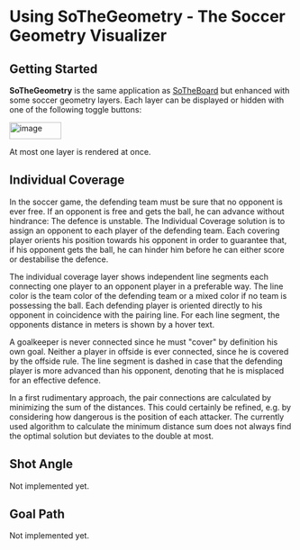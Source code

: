 # Using SoTheGeometry - The Soccer Geometry Visualizer
## Getting Started
**SoTheGeometry** is the same application as [SoTheBoard](https://github.com/Driolar/SoccerTheory-Pharo/blob/master/doc/Using%20SoTheBoard%20-%20The%20Soccer%20Theory%20Board.md) but enhanced with some soccer geometry layers. 
Each layer can be displayed or hidden with one of the following toggle buttons:

<img width="92" height="30" alt="image" src="https://github.com/user-attachments/assets/faf61556-aa74-4a9d-a52f-a22045bfb7cf" />
 
At most one layer is rendered at once.

## Individual Coverage
In the soccer game, the defending team must be sure that no opponent is ever free. 
If an opponent is free and gets the ball, he can advance without hindrance: The defence is unstable. 
The Individual Coverage solution is to assign an opponent to each player of the defending team. 
Each covering player orients his position towards his opponent in order to guarantee that, if his opponent gets the ball, he can hinder him before he can either score or destabilise the defence.

The individual coverage layer shows independent line segments each connecting one player to an opponent player in a preferable way.
The line color is the team color of the defending team or a mixed color if no team is possessing the ball.
Each defending player is oriented directly to his opponent in coincidence with the pairing line.
For each line segment, the opponents distance in meters is shown by a hover text.

A goalkeeper is never connected since he must "cover" by definition his own goal.
Neither a player in offside is ever connected, since he is covered by the offside rule.
The line segment is dashed in case that the defending player is more advanced than his opponent, denoting that he is misplaced for an effective defence. 

In a first rudimentary approach, the pair connections are calculated by minimizing the sum of the distances.
This could certainly be refined, e.g. by considering how dangerous is the position of each attacker.
The currently used algorithm to calculate the minimum distance sum does not always find the optimal solution but deviates to the double at most.


## Shot Angle
Not implemented yet.

## Goal Path
Not implemented yet.

